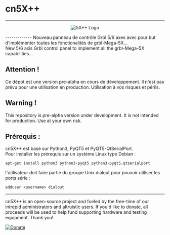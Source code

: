 # cn5X++
-------------
<p align="center">
  <img src="https://github.com/fra589/cn5X/blob/master/images/XYZAB.svg" alt="5X++ Logo" />
</p>  
-------------
Nouveau panneau de contrôle Grbl 5/6 axes avec pour but d'implémenter toutes les fonctionalités de grbl-Mega-5X...<br />  
New 5/6 axis Grbl control panel to implement all the grbl-Mega-5X capabilities...

## Attention !
Ce dépot est une version pre-alpha en cours de développement. Il n'est pas prévu pour une utilisation en production.
Utilisation à vos risques et périls.
## Warning !
This repository is pre-alpha version under development. It is not intended for production.
Use at your own risk.

## Prérequis :
cn5X++ est basé sur Python3, PyQT5 et PyQT5-QtSerialPort.  
Pour installer les prérequis sur un système Linux type Debian :
```
apt-get install python3 python3-pyqt5 python3-pyqt5.qtserialport
```

l'utilisateur doit faire partie du groupe Unix dialout pour pouvoir utiliser les ports série :  
```
adduser <username> dialout
```

-------------
cn5X++ is an open-source project and fueled by the free-time of our intrepid administrators and altruistic users. If you'd like to donate, all proceeds will be used to help fund supporting hardware and testing equipment. Thank you!

[![Donate](https://www.paypalobjects.com/en_US/i/btn/btn_donate_LG.gif)](https://paypal.me/pools/c/842hNSm2It)

